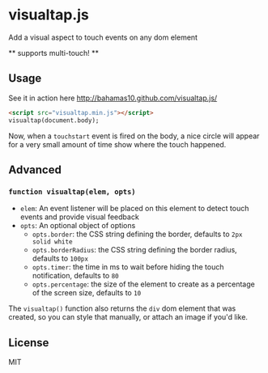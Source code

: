 visualtap.js
============

Add a visual aspect to touch events on any dom element

** supports multi-touch! **

Usage
-----

See it in action here http://bahamas10.github.com/visualtap.js/

``` html
<script src="visualtap.min.js"></script>
visualtap(document.body);
```

Now, when a `touchstart` event is fired on the body, a nice
circle will appear for a very small amount of time show where
the touch happened.

Advanced
--------

### `function visualtap(elem, opts)`

* `elem`: An event listener will be placed on this element to detect touch
  events and provide visual feedback
* `opts`: An optional object of options
    * `opts.border`: the CSS string defining the border, defaults to `2px solid white`
    * `opts.borderRadius`: the CSS string defining the border radius, defaults to `100px`
    * `opts.timer`: the time in ms to wait before hiding the touch notification, defaults to `80`
    * `opts.percentage`: the size of the element to create as a percentage of the screen size, defaults to `10`

The `visualtap()` function also returns the `div` dom element that was created,
so you can style that manually, or attach an image if you'd like.

License
-------

MIT
